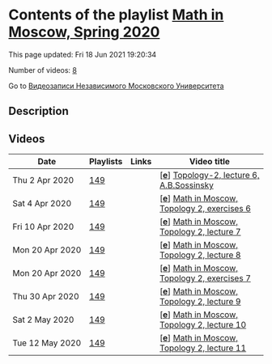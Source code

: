 # Contents of the playlist [Math in Moscow, Spring 2020](https://www.youtube.com/playlist?list=PLp9ABVh6_x4H_lOD31b__4h5ATH_tnCPr)

This page updated: Fri 18 Jun 2021 19:20:34

Number of videos: [8](#videos)

Go to [Видеозаписи Независимого Московского Университета](../README.md)

## Description



## Videos

|Date|Playlists|Links|Video title|
|---|---|---|---|
| Thu&nbsp;2&nbsp;Apr&nbsp;2020 | [149](../playlists/149 "Math in Moscow, Spring 2020") |  | [[**e**](https://studio.youtube.com/video/f_ukcuYIZvc/edit "Edit")] [Topology-2, lecture 6, A.B.Sossinsky](https://www.youtube.com/watch?v=f_ukcuYIZvc&list=PLp9ABVh6_x4H_lOD31b__4h5ATH_tnCPr) |
| Sat&nbsp;4&nbsp;Apr&nbsp;2020 | [149](../playlists/149 "Math in Moscow, Spring 2020") |  | [[**e**](https://studio.youtube.com/video/nGOixmD12Yk/edit "Edit")] [Math in Moscow, Topology 2, exercises 6](https://www.youtube.com/watch?v=nGOixmD12Yk&list=PLp9ABVh6_x4H_lOD31b__4h5ATH_tnCPr) |
| Fri&nbsp;10&nbsp;Apr&nbsp;2020 | [149](../playlists/149 "Math in Moscow, Spring 2020") |  | [[**e**](https://studio.youtube.com/video/SrMQUOruAyE/edit "Edit")] [Math in Moscow, Topology 2, lecture 7](https://www.youtube.com/watch?v=SrMQUOruAyE&list=PLp9ABVh6_x4H_lOD31b__4h5ATH_tnCPr) |
| Mon&nbsp;20&nbsp;Apr&nbsp;2020 | [149](../playlists/149 "Math in Moscow, Spring 2020") |  | [[**e**](https://studio.youtube.com/video/iElALhHgP7E/edit "Edit")] [Math in Moscow, Topology 2, lecture 8](https://www.youtube.com/watch?v=iElALhHgP7E&list=PLp9ABVh6_x4H_lOD31b__4h5ATH_tnCPr) |
| Mon&nbsp;20&nbsp;Apr&nbsp;2020 | [149](../playlists/149 "Math in Moscow, Spring 2020") |  | [[**e**](https://studio.youtube.com/video/ZTZLJw-472A/edit "Edit")] [Math in Moscow, Topology 2, exercises 7](https://www.youtube.com/watch?v=ZTZLJw-472A&list=PLp9ABVh6_x4H_lOD31b__4h5ATH_tnCPr) |
| Thu&nbsp;30&nbsp;Apr&nbsp;2020 | [149](../playlists/149 "Math in Moscow, Spring 2020") |  | [[**e**](https://studio.youtube.com/video/zx-7zOsaZO4/edit "Edit")] [Math in Moscow, Topology 2, lecture 9](https://www.youtube.com/watch?v=zx-7zOsaZO4&list=PLp9ABVh6_x4H_lOD31b__4h5ATH_tnCPr) |
| Sat&nbsp;2&nbsp;May&nbsp;2020 | [149](../playlists/149 "Math in Moscow, Spring 2020") |  | [[**e**](https://studio.youtube.com/video/UOQAEzwSE3E/edit "Edit")] [Math in Moscow, Topology 2, lecture 10](https://www.youtube.com/watch?v=UOQAEzwSE3E&list=PLp9ABVh6_x4H_lOD31b__4h5ATH_tnCPr) |
| Tue&nbsp;12&nbsp;May&nbsp;2020 | [149](../playlists/149 "Math in Moscow, Spring 2020") |  | [[**e**](https://studio.youtube.com/video/2GwSB1IXhRk/edit "Edit")] [Math in Moscow, Topology 2, lecture 11](https://www.youtube.com/watch?v=2GwSB1IXhRk&list=PLp9ABVh6_x4H_lOD31b__4h5ATH_tnCPr) |
